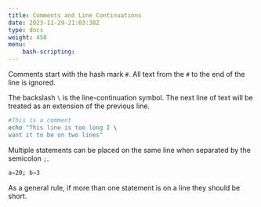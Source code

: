```yaml
---
title: Comments and Line Continuations
date: 2023-11-29-21:03:38Z
type: docs 
weight: 450
menu: 
    bash-scripting:
---
```


Comments start with the hash mark `#`.  All text from the `#` to the end of the line is ignored.

The backslash `\` is the line-continuation symbol. The next line of text will be treated as an extension of the previous line.

```bash
#This is a comment
echo "This line is too long I \
want it to be on two lines"
```

Multiple statements can be placed on the same line when separated by the semicolon `;`.

```bash
a=20; b=3
```
As a general rule, if more than one statement is on a line they should be short.
